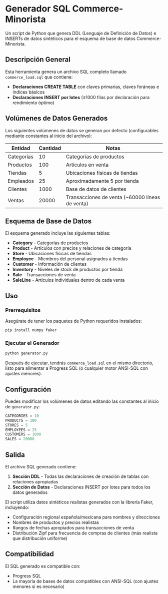 # Generador SQL Commerce-Minorista

Un script de Python que genera DDL (Lenguaje de Definición de Datos) e INSERTs de datos sintéticos para el esquema de base de datos Commerce-Minorista.

## Descripción General

Esta herramienta genera un archivo SQL completo llamado `commerce_load.sql` que contiene:
- **Declaraciones CREATE TABLE** con claves primarias, claves foráneas e índices básicos
- **Declaraciones INSERT por lotes** (≤1000 filas por declaración para rendimiento óptimo)

## Volúmenes de Datos Generados

Los siguientes volúmenes de datos se generan por defecto (configurables mediante constantes al inicio del archivo):

| Entidad | Cantidad | Notas |
|---------|----------|-------|
| Categorías | 10 | Categorías de productos |
| Productos | 100 | Artículos en venta |
| Tiendas | 5 | Ubicaciones físicas de tiendas |
| Empleados | 25 | Aproximadamente 5 por tienda |
| Clientes | 1000 | Base de datos de clientes |
| Ventas | 20000 | Transacciones de venta (~60000 líneas de venta) |

## Esquema de Base de Datos

El esquema generado incluye las siguientes tablas:

- **Category** - Categorías de productos
- **Product** - Artículos con precios y relaciones de categoría
- **Store** - Ubicaciones físicas de tiendas
- **Employee** - Miembros del personal asignados a tiendas
- **Customer** - Información de clientes
- **Inventory** - Niveles de stock de productos por tienda
- **Sale** - Transacciones de venta
- **SaleLine** - Artículos individuales dentro de cada venta

## Uso

### Prerrequisitos

Asegúrate de tener los paquetes de Python requeridos instalados:

```bash
pip install numpy faker
```

### Ejecutar el Generador

```bash
python generator.py
```

Después de ejecutar, tendrás `commerce_load.sql` en el mismo directorio, listo para alimentar a Progress SQL (o cualquier motor ANSI-SQL con ajustes menores).

## Configuración

Puedes modificar los volúmenes de datos editando las constantes al inicio de `generator.py`:

```python
CATEGORIES = 10
PRODUCTS = 100
STORES = 5
EMPLOYEES = 25
CUSTOMERS = 1000
SALES = 20000
```

## Salida

El archivo SQL generado contiene:
1. **Sección DDL** - Todas las declaraciones de creación de tablas con relaciones apropiadas
2. **Sección de Datos** - Declaraciones INSERT por lotes para todos los datos generados

El script utiliza datos sintéticos realistas generados con la librería Faker, incluyendo:
- Configuración regional española/mexicana para nombres y direcciones
- Nombres de productos y precios realistas
- Rangos de fechas apropiados para transacciones de venta
- Distribución Zipf para frecuencia de compras de clientes (más realista que distribución uniforme)

## Compatibilidad

El SQL generado es compatible con:
- Progress SQL
- La mayoría de bases de datos compatibles con ANSI-SQL (con ajustes menores si es necesario) 